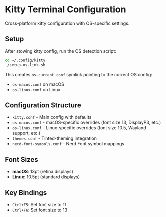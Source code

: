 # Kitty Terminal Configuration

Cross-platform kitty configuration with OS-specific settings.

## Setup

After stowing kitty config, run the OS detection script:

```bash
cd ~/.config/kitty
./setup-os-link.sh
```

This creates `os-current.conf` symlink pointing to the correct OS config:
- `os-macos.conf` on macOS
- `os-linux.conf` on Linux

## Configuration Structure

- `kitty.conf` - Main config with defaults
- `os-macos.conf` - macOS-specific overrides (font size 13, DisplayP3, etc.)
- `os-linux.conf` - Linux-specific overrides (font size 10.5, Wayland support, etc.)
- `themes.conf` - Tinted-theming integration
- `nerd-font-symbols.conf` - Nerd Font symbol mappings

## Font Sizes

- **macOS**: 13pt (retina displays)
- **Linux**: 10.5pt (standard displays)

## Key Bindings

- `Ctrl+F5`: Set font size to 11
- `Ctrl+F6`: Set font size to 13
